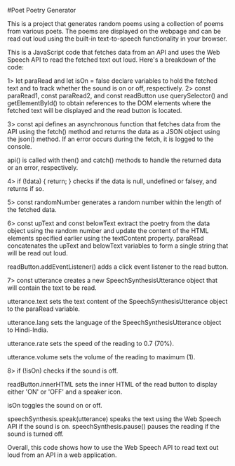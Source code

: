 #Poet Poetry Generator

This is a project that generates random poems using a collection of poems from various poets. The poems are displayed on the webpage and can be read out loud using the built-in text-to-speech functionality in your browser.

This is a JavaScript code that fetches data from an API and uses the Web Speech API to read the fetched text out loud. Here's a breakdown of the code:

1> let paraRead and let isOn = false declare variables to hold the fetched text and to track whether the sound is on or off, respectively.
2> const paraRead1, const paraRead2, and const readButton use querySelector() and getElementById() to obtain references to the DOM elements where the fetched text will be displayed and the read button is located.

3> const api defines an asynchronous function that fetches data from the API using the fetch() method and returns the data as a JSON object using the json() method. If an error occurs during the fetch, it is logged to the console.

api() is called with then() and catch() methods to handle the returned data or an error, respectively.

4> if (!data) { return; } checks if the data is null, undefined or falsey, and returns if so.

5> const randomNumber generates a random number within the length of the fetched data.

6> const upText and const belowText extract the poetry from the data object using the random number and update the content of the HTML elements specified earlier using the textContent property.
paraRead concatenates the upText and belowText variables to form a single string that will be read out loud.

readButton.addEventListener() adds a click event listener to the read button.

7> const utterance creates a new SpeechSynthesisUtterance object that will contain the text to be read.

utterance.text sets the text content of the SpeechSynthesisUtterance object to the paraRead variable.

utterance.lang sets the language of the SpeechSynthesisUtterance object to Hindi-India.

utterance.rate sets the speed of the reading to 0.7 (70%).

utterance.volume sets the volume of the reading to maximum (1).

8> if (!isOn) checks if the sound is off.

readButton.innerHTML sets the inner HTML of the read button to display either 'ON' or 'OFF' and a speaker icon.

isOn toggles the sound on or off.

speechSynthesis.speak(utterance) speaks the text using the Web Speech API if the sound is on.
speechSynthesis.pause() pauses the reading if the sound is turned off.


Overall, this code shows how to use the Web Speech API to read text out loud from an API in a web application.
